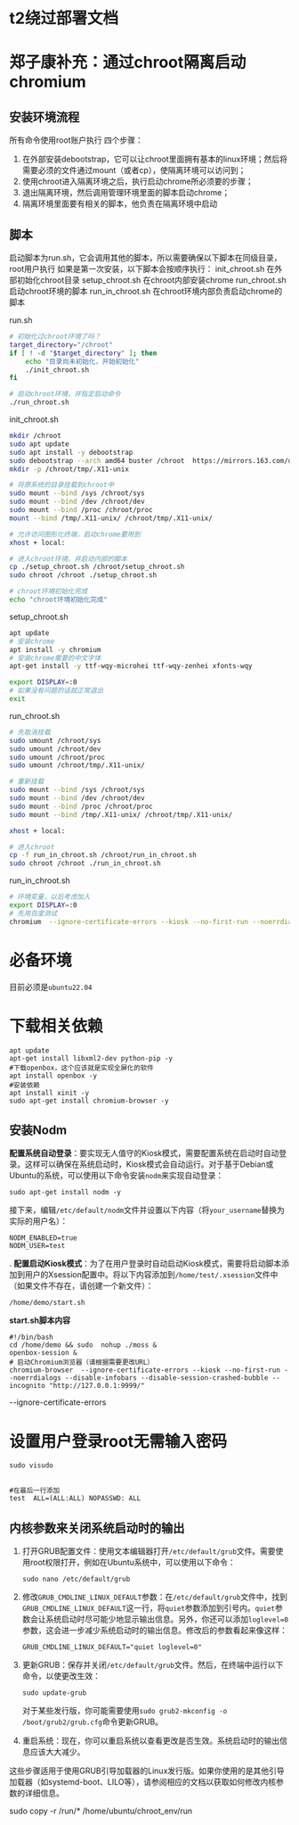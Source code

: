 # t2绕过部署文档

# 郑子康补充：通过chroot隔离启动chromium

## 安装环境流程
所有命令使用root账户执行
四个步骤：
1. 在外部安装debootstrap，它可以让chroot里面拥有基本的linux环境；然后将需要必须的文件通过mount（或者cp），使隔离环境可以访问到；
2. 使用chroot进入隔离环境之后，执行启动chrome所必须要的步骤；
3. 退出隔离环境，然后调用管理环境里面的脚本启动chrome；
4. 隔离环境里面要有相关的脚本，他负责在隔离环境中启动

## 脚本
启动脚本为run.sh，它会调用其他的脚本，所以需要确保以下脚本在同级目录，root用户执行
如果是第一次安装，以下脚本会按顺序执行：
init_chroot.sh  在外部初始化chroot目录
setup_chroot.sh 在chroot内部安装chrome
run_chroot.sh 启动chroot环境的脚本
run_in_chroot.sh 在chroot环境内部负责启动chrome的脚本

run.sh
```sh
# 初始化过chroot环境了吗？
target_directory="/chroot"
if [ ! -d "$target_directory" ]; then
    echo "目录尚未初始化，开始初始化"
    ./init_chroot.sh
fi

# 启动chroot环境，并指定启动命令
./run_chroot.sh
```


init_chroot.sh
```sh
mkdir /chroot
sudo apt update
sudo apt install -y debootstrap
sudo debootstrap --arch amd64 buster /chroot  https://mirrors.163.com/ubuntu/
mkdir -p /chroot/tmp/.X11-unix

# 将原系统的目录挂载到chroot中
sudo mount --bind /sys /chroot/sys
sudo mount --bind /dev /chroot/dev
sudo mount --bind /proc /chroot/proc
mount --bind /tmp/.X11-unix/ /chroot/tmp/.X11-unix/

# 允许访问图形化终端，启动chrome要用到
xhost + local:

# 进入chroot环境，并启动内部的脚本
cp ./setup_chroot.sh /chroot/setup_chroot.sh
sudo chroot /chroot ./setup_chroot.sh

# chroot环境初始化完成
echo "chroot环境初始化完成"

```

setup_chroot.sh
```sh
apt update
# 安装chrome
apt install -y chromium
# 安装chrome需要的中文字体
apt-get install -y ttf-wqy-microhei ttf-wqy-zenhei xfonts-wqy

export DISPLAY=:0
# 如果没有问题的话就正常退出
exit
```

run_chroot.sh
```sh
# 先取消挂载
sudo umount /chroot/sys
sudo umount /chroot/dev
sudo umount /chroot/proc
sudo umount /chroot/tmp/.X11-unix/

# 重新挂载
sudo mount --bind /sys /chroot/sys
sudo mount --bind /dev /chroot/dev
sudo mount --bind /proc /chroot/proc
sudo mount --bind /tmp/.X11-unix/ /chroot/tmp/.X11-unix/

xhost + local:

# 进入chroot
cp -f run_in_chroot.sh /chroot/run_in_chroot.sh
sudo chroot /chroot ./run_in_chroot.sh
```

run_in_chroot.sh
```sh
# 环境变量，以后考虑加入
export DISPLAY=:0
# 先用百度测试
chromium  --ignore-certificate-errors --kiosk --no-first-run --noerrdialogs --disable-infobars --disable-session-crashed-bubble --incognito "https://www.baidu.com/" --no-sandbox
```

# 必备环境
目前必须是`ubuntu22.04`

# 下载相关依赖

```shell
apt update
apt-get install libxml2-dev python-pip -y
#下载openbox，这个应该就是实现全屏化的软件
apt install openbox -y
#安装依赖
apt install xinit -y
sudo apt-get install chromium-browser -y
```

## 安装Nodm

**配置系统自动登录**：要实现无人值守的Kiosk模式，需要配置系统在启动时自动登录。这样可以确保在系统启动时，Kiosk模式会自动运行。对于基于Debian或Ubuntu的系统，可以使用以下命令安装`nodm`来实现自动登录：

```
sudo apt-get install nodm -y
```

接下来，编辑`/etc/default/nodm`文件并设置以下内容（将`your_username`替换为实际的用户名）：

```
NODM_ENABLED=true
NODM_USER=test
```

. **配置启动Kiosk模式**：为了在用户登录时自动启动Kiosk模式，需要将启动脚本添加到用户的Xsession配置中。将以下内容添加到`/home/test/.xsession`文件中（如果文件不存在，请创建一个新文件）：

```
/home/demo/start.sh
```

 **start.sh脚本内容**

```shell
#!/bin/bash
cd /home/demo && sudo  nohup ./moss &
openbox-session &
# 启动Chromium浏览器（请根据需要更改URL）
chromium-browser  --ignore-certificate-errors --kiosk --no-first-run --noerrdialogs --disable-infobars --disable-session-crashed-bubble --incognito "http://127.0.0.1:9999/"

```

 --ignore-certificate-errors

# 设置用户登录root无需输入密码

```shell
sudo visudo


#在最后一行添加
test  ALL=(ALL:ALL) NOPASSWD: ALL
```



## 内核参数来关闭系统启动时的输出

1. 打开GRUB配置文件：使用文本编辑器打开`/etc/default/grub`文件。需要使用root权限打开，例如在Ubuntu系统中，可以使用以下命令：

   ```
   sudo nano /etc/default/grub
   ```

2. 修改`GRUB_CMDLINE_LINUX_DEFAULT`参数：在`/etc/default/grub`文件中，找到`GRUB_CMDLINE_LINUX_DEFAULT`这一行，将`quiet`参数添加到引号内。`quiet`参数会让系统启动时尽可能少地显示输出信息。另外，你还可以添加`loglevel=0`参数，这会进一步减少系统启动时的输出信息。修改后的参数看起来像这样：

   ```
   GRUB_CMDLINE_LINUX_DEFAULT="quiet loglevel=0"
   ```

3. 更新GRUB：保存并关闭`/etc/default/grub`文件。然后，在终端中运行以下命令，以使更改生效：

   ```
   sudo update-grub
   ```

   对于某些发行版，你可能需要使用`sudo grub2-mkconfig -o /boot/grub2/grub.cfg`命令更新GRUB。

4. 重启系统：现在，你可以重启系统以查看更改是否生效。系统启动时的输出信息应该大大减少。

这些步骤适用于使用GRUB引导加载器的Linux发行版。如果你使用的是其他引导加载器（如systemd-boot、LILO等），请参阅相应的文档以获取如何修改内核参数的详细信息。



sudo copy -r /run/* /home/ubuntu/chroot_env/run

